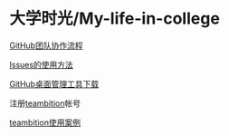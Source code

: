 # 大学时光/My-life-in-college

[GitHub团队协作流程](./document/GitHub团队项目合作流程.pdf)

[Issues的使用方法](https://blog.csdn.net/qq_41556318/article/details/86515525)

[GitHub桌面管理工具下载](https://desktop.github.com/)

注册[teambition](https://www.teambition.com/)帐号

[teambition使用案例](./document/teambition使用案例.pdf)

